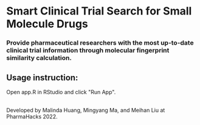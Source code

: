 # Smart Clinical Trial Search for Small Molecule Drugs
### Provide pharmaceutical researchers with the most up-to-date clinical trial information through molecular fingerprint similarity calculation.

## Usage instruction:
Open app.R in RStudio and click "Run App".



\
Developed by Malinda Huang, Mingyang Ma, and Meihan Liu at PharmaHacks 2022.

